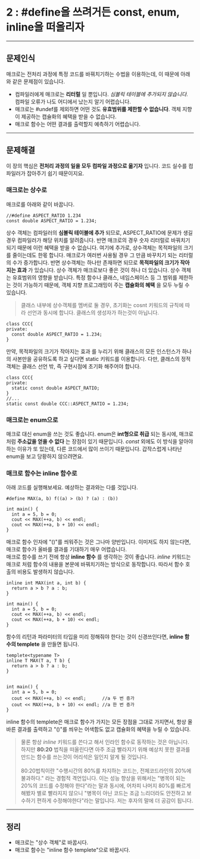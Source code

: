 # 2 : #define을 쓰려거든 const, enum, inline을 떠올리자

---
## 문제인식
매크로는 전처리 과정에 특정 코드를 바꿔치기하는 수법을 이용하는데, 이 때문에 아래와 같은 문제점이 있습니다.

- 컴파일러에게 매크로는 **리터럴** 일 뿐입니다. *심볼릭 테이블에 추가되지 않습니다.* 컴파일 오류가 나도 어디에서 났는지 알기 어렵습니다.
- 매크로는 #undef를 제외하면 어떤 것도 **유효범위를 제한할 수 없습니다**. 객체 지향이 제공하는 캡슐화의 혜택을 받을 수 없습니다.
- 매크로 함수는 어떤 결과를 출력할지 예측하기 어렵습니다.


---
## 문제해결
이 장의 핵심은 **전처리 과정의 일을 모두 컴파일 과정으로 옮기자** 입니다. 코드 실수를 컴파일러가 잡아주기 쉽기 때문이지요.<br>

### 매크로는 상수로
매크로를 아래와 같이 바꿉니다.
```
//#define ASPECT_RATIO 1.234
const double ASPECT_RATIO = 1.234;
```
상수 객체는 컴파일러의 **심볼릭 테이블에 추가** 되므로, ASPECT_RATIO에 문제가 생길경우 컴파일러가 해당 위치를 알려줍니다. 반면 매크로의 경우 숫자 리터럴로 바꿔치기 되기 때문에 이런 혜택을 받을 수 없습니다. 여기에 추가로, 상수객체는 목적파일의 크기를 줄이는데도 한몫 합니다. 매크로가 여러번 사용될 경우 그 만큼 바꾸치기 되는 리터럴의 수가 증가합니다. 반면 상수객체는 하나만 존재하면 되므로 **목적파일의 크기가 작아지는 효과** 가 있습니다. 상수 객체가 매크로보다 좋은 것이 하나 더 있습니다. 상수 객체는 유효범위의 영향을 받습니다. 특정 함수나 클래스, 네임스페이스 등 그 범위를 제한하는 것이 가능하기 때문에, 객체 지향 프로그래밍이 주는 **캡슐화의 혜택** 을 모두 누릴 수 있습니다.

> 클래스 내부에 상수객체를 멤버로 둘 경우, 초기화는 cosnt 키워드의 규칙에 따라 선언과 동시에 합니다. 클래스의 생성자가 하는것이 아닙니다.<br>
```
class CCC{
private:
  const double ASPECT_RATIO = 1.234;
}
```
만약, 목적파일의 크기가 작아지는 효과 를 누리기 위해 클래스의 모든 인스턴스가 하나의 사본만을 공유하도록 하고 싶다면 static 키워드를 이용합니다. 다만, 클래스의 정적 객체는 클래스 선언 밖, 즉 구현시점에 초기화 해주어야 합니다.
```
class CCC{
private:
  static const double ASPECT_RATIO;
}
//...
static const double CCC::ASPECT_RATIO = 1.234;
```

### 매크로는 enum으로
매크로 대신 enum을 쓰는 것도 좋습니다. enum은 **int형으로 취급** 되는 동시에, 매크로 처럼 **주소값을 얻을 수 없다** 는 장점이 있기 때문입니다. *const* 외에도 이 방식을 알아야하는 이유가 또 있는데, 다른 코드에서 많이 쓰이기 때문입니다. 갑작스럽게 나타난 enum을 보고 당황하지 않으려면요.

### 매크로 함수는 inline 함수로
아래 코드를 실행해보세요. 예상하는 결과와는 다를 것입니다.
```
#define MAX(a, b) f((a) > (b) ? (a) : (b))

int main() {
  int a = 5, b = 0;
  cout << MAX(++a, b) << endl;
  cout << MAX(++a, b + 10) << endl;
}
```
매크로 함수 인자에 "()"를 씌워주는 것은 그나마 양반입니다. 이미저도 하지 않는다면, 매크로 함수가 올바를 결과를 기대하기 매우 어렵습니다.<br>
매크로 함수를 쓰기 전에 항상 **inline 함수** 를 생각하는 것이 좋습니다. *inline* 키워드는 매크로 처럼 함수의 내용을 본문에 바꿔치기하는 방식으로 동작합니다. 따라서 함수 호출의 비용도 발생하지 않습니다.
```
inline int MAX(int a, int b) {
  return a > b ? a : b;
}

int main() {
  int a = 5, b = 0;
  cout << MAX(++a, b) << endl;
  cout << MAX(++a, b + 10) << endl;
}
```
함수의 리턴과 파라미터의 타입을 미리 정해줘야 한다는 것이 신경쓰인다면, **inline 함수의 templete** 을 만들면 됩니다.
```
templete<typename T>
inline T MAX(T a, T b) {
  return a > b ? a : b;
}


int main() {
  int a = 5, b = 0;
  cout << MAX(++a, b) << endl;      //a 두 번 증가
  cout << MAX(++a, b + 10) << endl; //a 한 번 증가
}
```
inline 함수의 templete은 매크로 함수가 가지는 모든 장점을 그대로 가지면서, 항상 올바른 결과를 출력하고 "()"를 씌우는 어색함도 없고 캡슐화의 혜택을 누릴 수 있습니다.

> 물론 항상 *inline* 키워드를 쓴다고 해서 인라인 함수로 동작하는 것은 아닙니다. 하지만 **80:20** 법칙을 떠올린다면 아주 조금 빨라지기 위해 예상치 못한 결과를 만드는 함수를 쓰는것이 어리석은 일인지 알게 될 것입니다.<br><br>
80:20법칙이란 "수행시간의 80%를 차지하는 코드는, 전체코드라인의 20%에 불과하다." 라는 경험적 격언입니다. 이는 성능 향상을 위해서는 "병목이 되는 20%의 코드를 수정해야 한다"라는 말과 동시에, 어차피 나머지 80%를 빠르게 해봤자 별로 빨라지지 않으니 "병목이 아닌 코드는 조금 느리더라도 안전하고 보수하기 편하게 수정해야한다"라는 말입니다. 저는 후자의 말에 더 공감이 됩니다.

---
## 정리
- 매크로는 "상수 객체"로 바꿉시다.
- 매크로 함수는 "inline 함수 templete"으로 바꿉시다.
